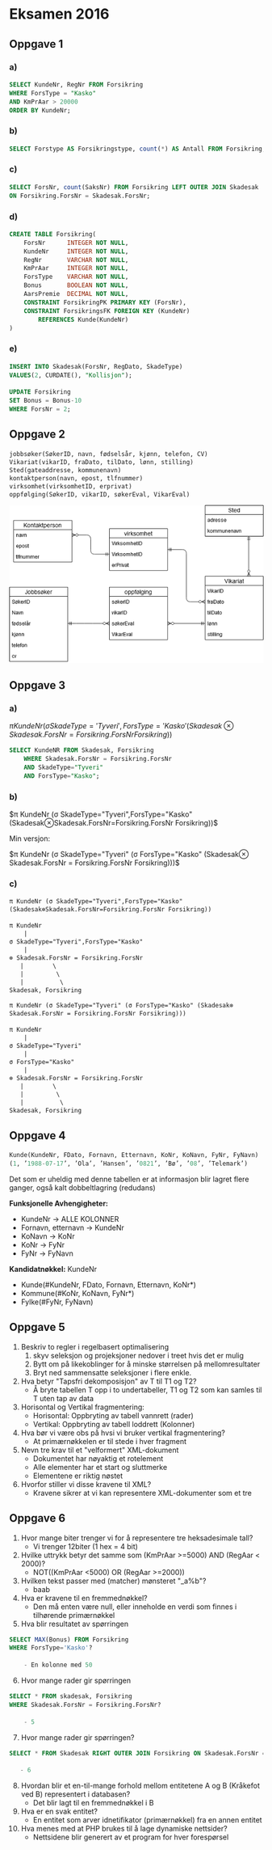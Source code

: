 
# Eksamen 2016
## Oppgave 1
### a)
``` SQL
SELECT KundeNr, RegNr FROM Forsikring
WHERE ForsType = "Kasko" 
AND KmPrAar > 20000
ORDER BY KundeNr;
```

### b)
``` SQL
SELECT Forstype AS Forsikringstype, count(*) AS Antall FROM Forsikring;
```

### c)
``` SQL
SELECT ForsNr, count(SaksNr) FROM Forsikring LEFT OUTER JOIN Skadesak
ON Forsikring.ForsNr = Skadesak.ForsNr;
```

### d)
``` SQL
CREATE TABLE Forsikring(
    ForsNr      INTEGER NOT NULL,
    KundeNr     INTEGER NOT NULL,
    RegNr       VARCHAR NOT NULL,
    KmPrAar     INTEGER NOT NULL,
    ForsType    VARCHAR NOT NULL,
    Bonus       BOOLEAN NOT NULL,
    AarsPremie  DECIMAL NOT NULL,
    CONSTRAINT ForsikringPK PRIMARY KEY (ForsNr),
    CONSTRAINT ForsikringsFK FOREIGN KEY (KundeNr)
        REFERENCES Kunde(KundeNr)
)
```

### e)
``` SQL
INSERT INTO Skadesak(ForsNr, RegDato, SkadeType)
VALUES(2, CURDATE(), "Kollisjon");

UPDATE Forsikring
SET Bonus = Bonus-10
WHERE ForsNr = 2;
```

## Oppgave 2
``` 
jobbsøker(SøkerID, navn, fødselsår, kjønn, telefon, CV)
Vikariat(vikarID, fraDato, tilDato, lønn, stilling)
Sted(gateaddresse, kommunenavn)
kontaktperson(navn, epost, tlfnummer)
virksomhet(virksomhetID, erprivat)
oppfølging(SøkerID, vikarID, søkerEval, VikarEval)
```
<img src="../img/ER2016.png">

## Oppgave 3
### a)
$πKundeNr(σSkadeT ype=′T yveri′,F orsT ype=′Kasko′(Skadesak⊗Skadesak.F orsNr=F orsikring.F orsNrForsikring))$

``` SQL
SELECT KundeNR FROM Skadesak, Forsikring
    WHERE Skadesak.ForsNr = Forsikring.ForsNr
    AND SkadeType="Tyveri"
    AND ForsType="Kasko";
```

### b)
$π KundeNr (σ SkadeType="Tyveri",ForsType="Kasko" (Skadesak⊗Skadesak.ForsNr=Forsikring.ForsNr Forsikring))$

Min versjon:

$π KundeNr (σ SkadeType="Tyveri" (σ ForsType="Kasko" (Skadesak⊗ Skadesak.ForsNr = Forsikring.ForsNr Forsikring)))$

### c)

``` 
π KundeNr (σ SkadeType="Tyveri",ForsType="Kasko" (Skadesak⊗Skadesak.ForsNr=Forsikring.ForsNr Forsikring))

π KundeNr
    |
σ SkadeType="Tyveri",ForsType="Kasko" 
    |
⊗ Skadesak.ForsNr = Forsikring.ForsNr
   |        \
   |         \
   |          \
Skadesak, Forsikring
```

```
π KundeNr (σ SkadeType="Tyveri" (σ ForsType="Kasko" (Skadesak⊗ Skadesak.ForsNr = Forsikring.ForsNr Forsikring)))

π KundeNr
    |
σ SkadeType="Tyveri"
    |
σ ForsType="Kasko" 
    |
⊗ Skadesak.ForsNr = Forsikring.ForsNr
   |        \
   |         \
   |          \
Skadesak, Forsikring
```

## Oppgave 4
``` SQL
Kunde(KundeNr, FDato, Fornavn, Etternavn, KoNr, KoNavn, FyNr, FyNavn)
(1, ’1988-07-17’, ’Ola’, ’Hansen’, ’0821’, ’Bø’, ’08’, ’Telemark’)
```

Det som er uheldig med denne tabellen er at informasjon blir lagret flere ganger, også kalt dobbeltlagring (redudans)

**Funksjonelle Avhengigheter:**
- KundeNr &rarr; ALLE KOLONNER
- Fornavn, etternavn &rarr; KundeNr
- KoNavn &rarr; KoNr
- KoNr &rarr; FyNr
- FyNr &rarr; FyNavn

**Kandidatnøkkel:** KundeNr

- Kunde(#KundeNr, FDato, Fornavn, Etternavn, KoNr*)
- Kommune(#KoNr, KoNavn, FyNr*)
- Fylke(#FyNr, FyNavn)

## Oppgave 5
1. Beskriv to regler i regelbasert optimalisering
   1. skyv seleksjon og projeksjoner nedover i treet hvis det er mulig
   2. Bytt om på likekoblinger for å minske størrelsen på mellomresultater
   3. Bryt ned sammensatte seleksjoner i flere enkle.
2. Hva betyr "Tapsfri dekomposisjon" av T til T1 og T2?
   - Å bryte tabellen T opp i to undertabeller, T1 og T2 som kan samles til T uten tap av data
3. Horisontal og Vertikal fragmentering:
   -  Horisontal: Oppbryting av tabell vannrett (rader)
   -  Vertikal: Oppbryting av tabell loddrett (Kolonner)
4. Hva bør vi være obs på hvsi vi bruker vertikal fragmentering?
   -  At primærnøkkelen er til stede i hver fragment
5. Nevn tre krav til et "velformert" XML-dokument
   - Dokumentet har nøyaktig et rotelement
   - Alle elementer har et start og sluttmerke
   - Elementene er riktig nøstet
6. Hvorfor stiller vi disse kravene til XML?
   - Kravene sikrer at vi kan representere XML-dokumenter som et tre

## Oppgave 6
1. Hvor mange biter trenger vi for å representere tre heksadesimale tall?
   - Vi trenger 12biter (1 hex = 4 bit)
2. Hvilke uttrykk betyr det samme som (KmPrAar >=5000) AND (RegAar < 2000)?
   - NOT((KmPrAar <5000) OR (RegAar >=2000))
3. Hvilken tekst passer med (matcher) mønsteret "_a%b"?
   - baab
4. Hva er kravene til en fremmednøkkel?
   - Den må enten være null, eller inneholde en verdi som finnes i tilhørende primærnøkkel
5. Hva blir resultatet av spørringen
``` SQL
SELECT MAX(Bonus) FROM Forsikring 
WHERE ForsType='Kasko'?

    - En kolonne med 50
```
   
6. Hvor mange rader gir spørringen 
```SQL
SELECT * FROM skadesak, Forsikring 
WHERE Skadesak.ForsNr = Forsikring.ForsNr?

    - 5
```

7. Hvor mange rader gir spørringen?
```SQL
SELECT * FROM Skadesak RIGHT OUTER JOIN Forsikring ON Skadesak.ForsNr = Forsikring.ForsNr?
   
   - 6
```
8. Hvordan blir et en-til-mange forhold mellom entitetene A og B (Kråkefot ved B) representert i databasen?
   - Det blir lagt til en fremmednøkkel i B
9. Hva er en svak entitet?
   - En entitet som arver idnetifikator (primærnøkkel) fra en annen entitet
11. Hva menes med at PHP brukes til å lage dynamiske nettsider?
    - Nettsidene blir generert av et program for hver forespørsel
